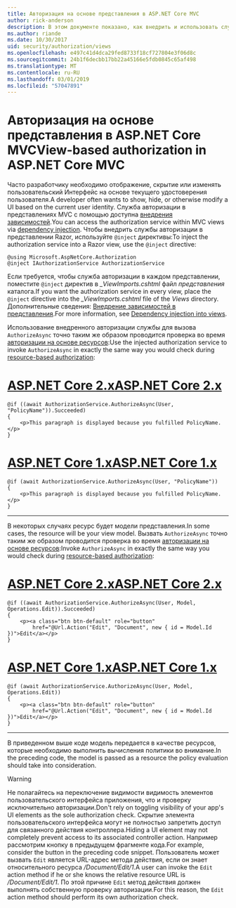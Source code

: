 ```yaml
---
title: Авторизация на основе представления в ASP.NET Core MVC
author: rick-anderson
description: В этом документе показано, как внедрить и использовать службы авторизации внутри представления ASP.NET Core Razor.
ms.author: riande
ms.date: 10/30/2017
uid: security/authorization/views
ms.openlocfilehash: e497c41d4dca29fed8733f18cf727804e3f06d8c
ms.sourcegitcommit: 24b1f6decbb17bb22a45166e5fdb0845c65af498
ms.translationtype: MT
ms.contentlocale: ru-RU
ms.lasthandoff: 03/01/2019
ms.locfileid: "57047891"
---
```

# <a name="view-based-authorization-in-aspnet-core-mvc"></a><span data-ttu-id="76c43-103">Авторизация на основе представления в ASP.NET Core MVC</span><span class="sxs-lookup"><span data-stu-id="76c43-103">View-based authorization in ASP.NET Core MVC</span></span>

<span data-ttu-id="76c43-104">Часто разработчику необходимо отображение, скрытие или изменять пользовательский Интерфейс на основе текущего удостоверения пользователя.</span><span class="sxs-lookup"><span data-stu-id="76c43-104">A developer often wants to show, hide, or otherwise modify a UI based on the current user identity.</span></span> <span data-ttu-id="76c43-105">Служба авторизации в представлениях MVC с помощью доступна [внедрения зависимостей](xref:fundamentals/dependency-injection).</span><span class="sxs-lookup"><span data-stu-id="76c43-105">You can access the authorization service within MVC views via [dependency injection](xref:fundamentals/dependency-injection).</span></span> <span data-ttu-id="76c43-106">Чтобы внедрить службы авторизации в представлении Razor, используйте `@inject` директивы:</span><span class="sxs-lookup"><span data-stu-id="76c43-106">To inject the authorization service into a Razor view, use the `@inject` directive:</span></span>

```cshtml
@using Microsoft.AspNetCore.Authorization
@inject IAuthorizationService AuthorizationService
```

<span data-ttu-id="76c43-107">Если требуется, чтобы служба авторизации в каждом представлении, поместите `@inject` директив в *_ViewImports.cshtml* файл *представления* каталога.</span><span class="sxs-lookup"><span data-stu-id="76c43-107">If you want the authorization service in every view, place the `@inject` directive into the *_ViewImports.cshtml* file of the *Views* directory.</span></span> <span data-ttu-id="76c43-108">Дополнительные сведения: [Внедрение зависимостей в представления](xref:mvc/views/dependency-injection).</span><span class="sxs-lookup"><span data-stu-id="76c43-108">For more information, see [Dependency injection into views](xref:mvc/views/dependency-injection).</span></span>

<span data-ttu-id="76c43-109">Использование внедренного авторизации службы для вызова `AuthorizeAsync` точно таким же образом проводится проверка во время [авторизации на основе ресурсов](xref:security/authorization/resourcebased#security-authorization-resource-based-imperative):</span><span class="sxs-lookup"><span data-stu-id="76c43-109">Use the injected authorization service to invoke `AuthorizeAsync` in exactly the same way you would check during [resource-based authorization](xref:security/authorization/resourcebased#security-authorization-resource-based-imperative):</span></span>

# <a name="aspnet-core-2xtabaspnetcore2x"></a>[<span data-ttu-id="76c43-110">ASP.NET Core 2.x</span><span class="sxs-lookup"><span data-stu-id="76c43-110">ASP.NET Core 2.x</span></span>](#tab/aspnetcore2x)

```cshtml
@if ((await AuthorizationService.AuthorizeAsync(User, "PolicyName")).Succeeded)
{
    <p>This paragraph is displayed because you fulfilled PolicyName.</p>
}
```

# <a name="aspnet-core-1xtabaspnetcore1x"></a>[<span data-ttu-id="76c43-111">ASP.NET Core 1.x</span><span class="sxs-lookup"><span data-stu-id="76c43-111">ASP.NET Core 1.x</span></span>](#tab/aspnetcore1x)

```cshtml
@if (await AuthorizationService.AuthorizeAsync(User, "PolicyName"))
{
    <p>This paragraph is displayed because you fulfilled PolicyName.</p>
}
```

---

<span data-ttu-id="76c43-112">В некоторых случаях ресурс будет модели представления.</span><span class="sxs-lookup"><span data-stu-id="76c43-112">In some cases, the resource will be your view model.</span></span> <span data-ttu-id="76c43-113">Вызвать `AuthorizeAsync` точно таким же образом проводится проверка во время [авторизации на основе ресурсов](xref:security/authorization/resourcebased#security-authorization-resource-based-imperative):</span><span class="sxs-lookup"><span data-stu-id="76c43-113">Invoke `AuthorizeAsync` in exactly the same way you would check during [resource-based authorization](xref:security/authorization/resourcebased#security-authorization-resource-based-imperative):</span></span>

# <a name="aspnet-core-2xtabaspnetcore2x"></a>[<span data-ttu-id="76c43-114">ASP.NET Core 2.x</span><span class="sxs-lookup"><span data-stu-id="76c43-114">ASP.NET Core 2.x</span></span>](#tab/aspnetcore2x)

```cshtml
@if ((await AuthorizationService.AuthorizeAsync(User, Model, Operations.Edit)).Succeeded)
{
    <p><a class="btn btn-default" role="button"
        href="@Url.Action("Edit", "Document", new { id = Model.Id })">Edit</a></p>
}
```

# <a name="aspnet-core-1xtabaspnetcore1x"></a>[<span data-ttu-id="76c43-115">ASP.NET Core 1.x</span><span class="sxs-lookup"><span data-stu-id="76c43-115">ASP.NET Core 1.x</span></span>](#tab/aspnetcore1x)

```cshtml
@if (await AuthorizationService.AuthorizeAsync(User, Model, Operations.Edit))
{
    <p><a class="btn btn-default" role="button"
        href="@Url.Action("Edit", "Document", new { id = Model.Id })">Edit</a></p>
}
```

---

<span data-ttu-id="76c43-116">В приведенном выше коде модель передается в качестве ресурсов, которые необходимо выполнить вычисления политики во внимание.</span><span class="sxs-lookup"><span data-stu-id="76c43-116">In the preceding code, the model is passed as a resource the policy evaluation should take into consideration.</span></span>

> [!WARNING]
> <span data-ttu-id="76c43-117">Не полагайтесь на переключение видимости видимость элементов пользовательского интерфейса приложения, что и проверку исключительно авторизации.</span><span class="sxs-lookup"><span data-stu-id="76c43-117">Don't rely on toggling visibility of your app's UI elements as the sole authorization check.</span></span> <span data-ttu-id="76c43-118">Скрытие элемента пользовательского интерфейса могут не полностью запретить доступ для связанного действия контроллера.</span><span class="sxs-lookup"><span data-stu-id="76c43-118">Hiding a UI element may not completely prevent access to its associated controller action.</span></span> <span data-ttu-id="76c43-119">Например рассмотрим кнопку в предыдущем фрагменте кода.</span><span class="sxs-lookup"><span data-stu-id="76c43-119">For example, consider the button in the preceding code snippet.</span></span> <span data-ttu-id="76c43-120">Пользователь может вызвать `Edit` является URL-адрес метода действия, если он знает относительного ресурса */Document/Edit/1*.</span><span class="sxs-lookup"><span data-stu-id="76c43-120">A user can invoke the `Edit` action method if he or she knows the relative resource URL is */Document/Edit/1*.</span></span> <span data-ttu-id="76c43-121">По этой причине `Edit` метод действия должен выполнять собственную проверку авторизации.</span><span class="sxs-lookup"><span data-stu-id="76c43-121">For this reason, the `Edit` action method should perform its own authorization check.</span></span>
